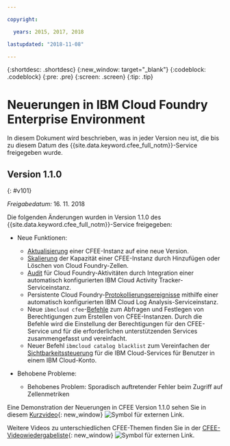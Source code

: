 ```yaml
---

copyright:

  years: 2015, 2017, 2018

lastupdated: "2018-11-08"

---
```


{:shortdesc: .shortdesc}
{:new_window: target="_blank"}
{:codeblock: .codeblock}
{:pre: .pre}
{:screen: .screen}
{:tip: .tip}

# Neuerungen in IBM Cloud Foundry Enterprise Environment

In diesem Dokument wird beschrieben, was in jeder Version neu ist, die bis zu diesem Datum des {{site.data.keyword.cfee_full_notm}}-Service freigegeben wurde.

## Version 1.1.0
{: #v101}

_Freigabedatum:_ 16. 11. 2018

Die folgenden Änderungen wurden in Version 1.1.0 des {{site.data.keyword.cfee_full_notm}}-Service freigegeben:

* Neue Funktionen:
   * [Aktualisierung](https://console.bluemix.net/docs/cloud-foundry/updating-scaling.html#update-scale#update) einer CFEE-Instanz auf eine neue Version. 
   * [Skalierung](https://console.bluemix.net/docs/cloud-foundry/updating-scaling.html#update-scale#scale) der Kapazität einer CFEE-Instanz durch Hinzufügen oder Löschen von Cloud Foundry-Zellen.
   * [Audit](https://console.bluemix.net/docs/cloud-foundry/auditing-logging.html#auditing-logging#auditing) für Cloud Foundry-Aktivitäten durch Integration einer automatisch konfigurierten IBM Cloud Activity Tracker-Serviceinstanz.
   * Persistente Cloud Foundry-[Protokollierungsereignisse](https://console.bluemix.net/docs/cloud-foundry/auditing-logging.html#auditing-logging#logging) mithilfe einer automatisch konfigurierten IBM Cloud Log Analysis-Serviceinstanz.
   * Neue `ibmcloud cfee`-[Befehle](https://console.bluemix.net/docs/cloud-foundry/permissions.html#permissions#permcli-creating) zum Abfragen und Festlegen von Berechtigungen zum Erstellen von CFEE-Instanzen. Durch die Befehle wird die Einstellung der Berechtigungen für den CFEE-Service und für die erforderlichen unterstützenden Services zusammengefasst und vereinfacht.
   * Neuer Befehl `ibmcloud catalog blacklist` zum Vereinfachen der [Sichtbarkeitssteuerung](https://console.bluemix.net/docs/cloud-foundry/add-serv-inst.html#workingwith-services#service_visibility) für die IBM Cloud-Services für Benutzer in einem IBM Cloud-Konto.

* Behobene Probleme:
   *  Behobenes Problem: Sporadisch auftretender Fehler beim Zugriff auf Zellenmetriken
   
Eine Demonstration der Neuerungen in CFEE Version 1.1.0 sehen Sie in diesem [Kurzvideo](https://ibm.biz/CFEE-V110){: new_window} ![Symbol für externen Link](../icons/launch-glyph.svg "Symbol für externen Link").

Weitere Videos zu unterschiedlichen CFEE-Themen finden Sie in der [CFEE-Videowiedergabeliste](https://ibm.biz/CFEE-Playlist){: new_window} ![Symbol für externen Link](../icons/launch-glyph.svg "Symbol für externen Link").
